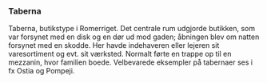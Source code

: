 ### Taberna


Taberna, butikstype i Romerriget. Det centrale rum udgjorde butikken, som var forsynet med en disk og en dør ud mod gaden; åbningen blev om natten forsynet med en skodde. Her havde indehaveren eller lejeren sit varesortiment og evt. sit værksted. Normalt førte en trappe op til en mezzanin, hvor familien boede. Velbevarede eksempler på tabernaer ses i fx Ostia og Pompeji.